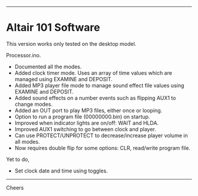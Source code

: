 --------------------------------------------------------------------------------
# Altair 101 Software

This version works only tested on the desktop model.

Processor.ino.
+ Documented all the modes.
+ Added clock timer mode. Uses an array of time values which are managed using EXAMINE and DEPOSIT.
+ Added MP3 player file mode to manage sound effect file values using EXAMINE and DEPOSIT.
+ Added sound effects on a number events such as flipping AUX1 to change modes.
+ Added an OUT port to play MP3 files, either once or looping.
+ Option to run a program file (00000000.bin) on startup.
+ Improved when indicator lights are on/off: WAIT and HLDA.
+ Improved AUX1 switching to go between clock and player.
+ Can use PROTECT/UNPROTECT to decrease/increase player volume in all modes.
+ Now requires double flip for some options: CLR, read/write program file.

Yet to do,
+ Set clock date and time using toggles.

--------------------------------------------------------------------------------
Cheers